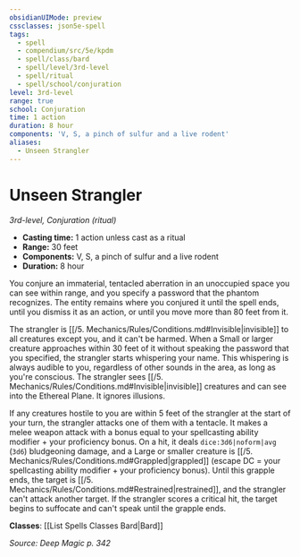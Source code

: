 ```yaml
---
obsidianUIMode: preview
cssclasses: json5e-spell
tags:
  - spell
  - compendium/src/5e/kpdm
  - spell/class/bard
  - spell/level/3rd-level
  - spell/ritual
  - spell/school/conjuration
level: 3rd-level
range: true
school: Conjuration
time: 1 action
duration: 8 hour
components: 'V, S, a pinch of sulfur and a live rodent'
aliases:
  - Unseen Strangler
---
```

# Unseen Strangler
*3rd-level, Conjuration (ritual)*  

- **Casting time:** 1 action unless cast as a ritual
- **Range:** 30 feet
- **Components:** V, S, a pinch of sulfur and a live rodent
- **Duration:** 8 hour

You conjure an immaterial, tentacled aberration in an unoccupied space you can see within range, and you specify a password that the phantom recognizes. The entity remains where you conjured it until the spell ends, until you dismiss it as an action, or until you move more than 80 feet from it.

The strangler is [[/5. Mechanics/Rules/Conditions.md#Invisible\|invisible]] to all creatures except you, and it can't be harmed. When a Small or larger creature approaches within 30 feet of it without speaking the password that you specified, the strangler starts whispering your name. This whispering is always audible to you, regardless of other sounds in the area, as long as you're conscious. The strangler sees [[/5. Mechanics/Rules/Conditions.md#Invisible\|invisible]] creatures and can see into the Ethereal Plane. It ignores illusions.

If any creatures hostile to you are within 5 feet of the strangler at the start of your turn, the strangler attacks one of them with a tentacle. It makes a melee weapon attack with a bonus equal to your spellcasting ability modifier + your proficiency bonus. On a hit, it deals `dice:3d6|noform|avg` (`3d6`) bludgeoning damage, and a Large or smaller creature is [[/5. Mechanics/Rules/Conditions.md#Grappled\|grappled]] (escape DC = your spellcasting ability modifier + your proficiency bonus). Until this grapple ends, the target is [[/5. Mechanics/Rules/Conditions.md#Restrained\|restrained]], and the strangler can't attack another target. If the strangler scores a critical hit, the target begins to suffocate and can't speak until the grapple ends.

**Classes**: [[List Spells Classes Bard\|Bard]]

*Source: Deep Magic p. 342*
